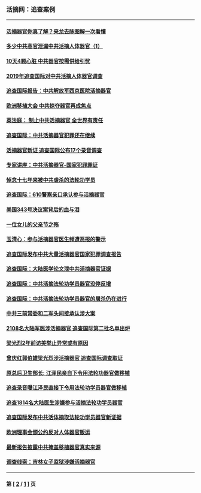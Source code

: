 ### 活摘网：追查案例
---
#### [活摘器官你真了解？来龙去脉图解一次看懂](../../pages/nf5880/n13013820.md?08140430) 
#### [多少中共高官泄漏中共活摘人体器官（1）](../../pages/nf5880/n12671234.md?08140430) 
#### [10天4颗心脏 中共器官按需供给引忧](../../pages/nf5880/n12326366.md?08140430) 
#### [2019年追查国际对中共活摘人体器官调查](../../pages/nf5880/n11917733.md?08140430) 
#### [追查国际报告：中共解放军西京医院活摘器官](../../pages/nf5880/n11838359.md?08140430) 
#### [欧洲移植大会 中共掠夺器官再成焦点](../../pages/nf5880/n11538883.md?08140430) 
#### [英法庭： 制止中共活摘器官 全世界有责任](../../pages/nf5880/n11330691.md?08140430) 
#### [追查国际：中共活摘器官犯罪还在继续](../../pages/nf5880/n11218301.md?08140430) 
#### [活摘器官新证 追查国际公布17个录音调查](../../pages/nf5880/n10897744.md?08140430) 
#### [专家讲座：中共活摘器官-国家犯罪罪证](../../pages/nf5880/n8828153.md?08140430) 
#### [悼念十七年来被中共虐杀的法轮功学员](../../pages/nf5880/n8124823.md?08140430) 
#### [追查国际：610警察亲口承认参与活摘器官](../../pages/nf5880/n8109067.md?08140430) 
#### [美国343号决议案背后的血与泪](../../pages/nf5880/n8020684.md?08140430) 
#### [一位女儿的父亲节之殇](../../pages/nf5880/n8014122.md?08140430) 
#### [玉清心：参与活摘器官医生频遭恶报的警示](../../pages/nf5880/n4637546.md?08140430) 
#### [追查国际发布中共大量活摘器官国家犯罪调查报告](../../pages/nf5880/n4613428.md?08140430) 
#### [追查国际：大陆医学论文泄中共活摘器官证据](../../pages/nf5880/n4608794.md?08140430) 
#### [追查国际：中共活摘法轮功学员器官没停反增](../../pages/nf5880/n4584075.md?08140430) 
#### [追查国际：中共活摘法轮功学员器官的屠杀仍在进行](../../pages/nf5880/n4299154.md?08140430) 
#### [中共三前常委和二军头间接承认涉大案](../../pages/nf5880/n4286244.md?08140430) 
#### [2108名大陆军医涉活摘器官 追查国际第二批名单出炉](../../pages/nf5880/n4284769.md?08140430) 
#### [梁光烈2年前访美举止异常或有原因](../../pages/nf5880/n4279686.md?08140430) 
#### [曾庆红郭伯雄梁光烈涉活摘器官 追查国际调查取证](../../pages/nf5880/n4278462.md?08140430) 
#### [原总后卫生部长: 江泽民亲自下令用法轮功器官做移植](../../pages/nf5880/n4263864.md?08140430) 
#### [追查录音曝江泽民直接下令用法轮功学员器官做移植](../../pages/nf5880/n4261268.md?08140430) 
#### [追查1814名大陆医生涉嫌参与活摘法轮功学员器官](../../pages/nf5880/n4259055.md?08140430) 
#### [追查国际发布中共活体摘取法轮功学员器官新证据](../../pages/nf5880/n4258255.md?08140430) 
#### [欧洲理事会颁公约反对人体器官贩运](../../pages/nf5880/n4206955.md?08140430) 
#### [最新报告披露中共掩盖移植器官真实来源](../../pages/nf5880/n4140084.md?08140430) 
#### [调查线索：吉林女子监狱涉嫌活摘器官](../../pages/nf5880/n4044366.md?08140430) 

---
#### 第 [ [2](./2.md?08140430) / [1](./1.md?08140430) ] 页
